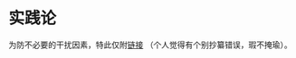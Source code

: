 # 实践论

为防不必要的干扰因素，特此仅附[链接](https://www.marxists.org/chinese/maozedong/marxist.org-chinese-mao-193707.htm)
（个人觉得有个别抄纂错误，瑕不掩瑜）。
